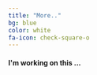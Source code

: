 ```yaml
---
title: "More.."
bg: blue
color: white
fa-icon: check-square-o
---
```


#### I'm working on this ...

# 


